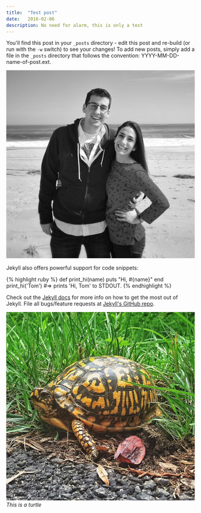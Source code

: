 ```yaml
---
title:  "Test post"
date:   2016-02-06
description: No need for alarm, this is only a test
---
```


You'll find this post in your `_posts` directory - edit this post and re-build (or run with the `-w` switch) to see your changes!
To add new posts, simply add a file in the `_posts` directory that follows the convention: YYYY-MM-DD-name-of-post.ext.

![Theresa and Christopher][theresa]

Jekyll also offers powerful support for code snippets:

{% highlight ruby %}
def print_hi(name)
  puts "Hi, #{name}"
end
print_hi('Tom')
#=> prints 'Hi, Tom' to STDOUT.
{% endhighlight %}

Check out the [Jekyll docs][jekyll] for more info on how to get the most out of Jekyll. File all bugs/feature requests at [Jekyll's GitHub repo][jekyll-gh].

![This is a turtle][turtle]
*This is a turtle*

[jekyll-gh]: https://github.com/mojombo/jekyll
[jekyll]:    http://jekyllrb.com
[turtle]: ../assets/images/test/turtle.png
[theresa]: ../assets/images/test/theresa.jpg
